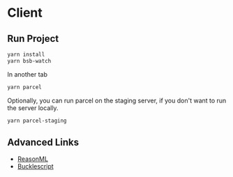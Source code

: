 # Client

## Run Project
```bash
yarn install
yarn bsb-watch
```

In another tab
```bash
yarn parcel
```

Optionally, you can run parcel on the staging server, if you don't want to run 
the server locally.
```bash
yarn parcel-staging
```

## Advanced Links
- [ReasonML](https://reasonml.github.io) 
- [Bucklescript](https://bucklescript.github.io/docs/en/installation)